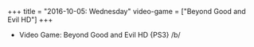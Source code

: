 +++
title = "2016-10-05: Wednesday"
video-game = ["Beyond Good and Evil HD"]
+++


* Video Game: Beyond Good and Evil HD {PS3} /b/